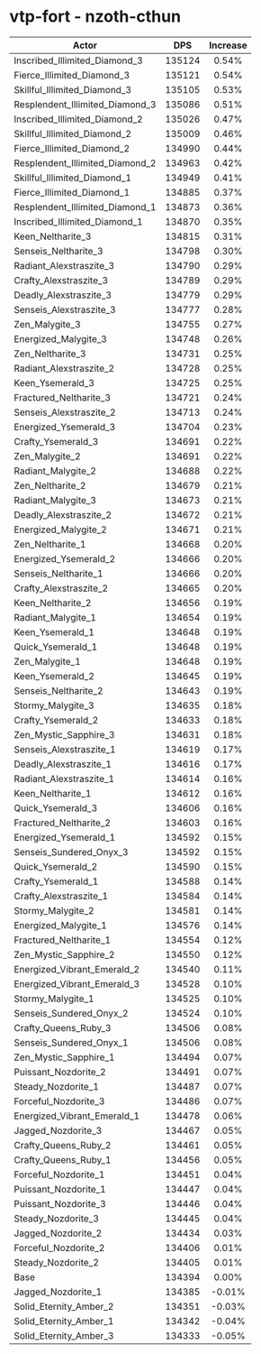 # vtp-fort - nzoth-cthun
| Actor | DPS | Increase |
|---|:---:|:---:|
|Inscribed_Illimited_Diamond_3|135124|0.54%|
|Fierce_Illimited_Diamond_3|135121|0.54%|
|Skillful_Illimited_Diamond_3|135105|0.53%|
|Resplendent_Illimited_Diamond_3|135086|0.51%|
|Inscribed_Illimited_Diamond_2|135026|0.47%|
|Skillful_Illimited_Diamond_2|135009|0.46%|
|Fierce_Illimited_Diamond_2|134990|0.44%|
|Resplendent_Illimited_Diamond_2|134963|0.42%|
|Skillful_Illimited_Diamond_1|134949|0.41%|
|Fierce_Illimited_Diamond_1|134885|0.37%|
|Resplendent_Illimited_Diamond_1|134873|0.36%|
|Inscribed_Illimited_Diamond_1|134870|0.35%|
|Keen_Neltharite_3|134815|0.31%|
|Senseis_Neltharite_3|134798|0.30%|
|Radiant_Alexstraszite_3|134790|0.29%|
|Crafty_Alexstraszite_3|134789|0.29%|
|Deadly_Alexstraszite_3|134779|0.29%|
|Senseis_Alexstraszite_3|134777|0.28%|
|Zen_Malygite_3|134755|0.27%|
|Energized_Malygite_3|134748|0.26%|
|Zen_Neltharite_3|134731|0.25%|
|Radiant_Alexstraszite_2|134728|0.25%|
|Keen_Ysemerald_3|134725|0.25%|
|Fractured_Neltharite_3|134721|0.24%|
|Senseis_Alexstraszite_2|134713|0.24%|
|Energized_Ysemerald_3|134704|0.23%|
|Crafty_Ysemerald_3|134691|0.22%|
|Zen_Malygite_2|134691|0.22%|
|Radiant_Malygite_2|134688|0.22%|
|Zen_Neltharite_2|134679|0.21%|
|Radiant_Malygite_3|134673|0.21%|
|Deadly_Alexstraszite_2|134672|0.21%|
|Energized_Malygite_2|134671|0.21%|
|Zen_Neltharite_1|134668|0.20%|
|Energized_Ysemerald_2|134666|0.20%|
|Senseis_Neltharite_1|134666|0.20%|
|Crafty_Alexstraszite_2|134665|0.20%|
|Keen_Neltharite_2|134656|0.19%|
|Radiant_Malygite_1|134654|0.19%|
|Keen_Ysemerald_1|134648|0.19%|
|Quick_Ysemerald_1|134648|0.19%|
|Zen_Malygite_1|134648|0.19%|
|Keen_Ysemerald_2|134645|0.19%|
|Senseis_Neltharite_2|134643|0.19%|
|Stormy_Malygite_3|134635|0.18%|
|Crafty_Ysemerald_2|134633|0.18%|
|Zen_Mystic_Sapphire_3|134631|0.18%|
|Senseis_Alexstraszite_1|134619|0.17%|
|Deadly_Alexstraszite_1|134616|0.17%|
|Radiant_Alexstraszite_1|134614|0.16%|
|Keen_Neltharite_1|134612|0.16%|
|Quick_Ysemerald_3|134606|0.16%|
|Fractured_Neltharite_2|134603|0.16%|
|Energized_Ysemerald_1|134592|0.15%|
|Senseis_Sundered_Onyx_3|134592|0.15%|
|Quick_Ysemerald_2|134590|0.15%|
|Crafty_Ysemerald_1|134588|0.14%|
|Crafty_Alexstraszite_1|134584|0.14%|
|Stormy_Malygite_2|134581|0.14%|
|Energized_Malygite_1|134576|0.14%|
|Fractured_Neltharite_1|134554|0.12%|
|Zen_Mystic_Sapphire_2|134550|0.12%|
|Energized_Vibrant_Emerald_2|134540|0.11%|
|Energized_Vibrant_Emerald_3|134528|0.10%|
|Stormy_Malygite_1|134525|0.10%|
|Senseis_Sundered_Onyx_2|134524|0.10%|
|Crafty_Queens_Ruby_3|134506|0.08%|
|Senseis_Sundered_Onyx_1|134506|0.08%|
|Zen_Mystic_Sapphire_1|134494|0.07%|
|Puissant_Nozdorite_2|134491|0.07%|
|Steady_Nozdorite_1|134487|0.07%|
|Forceful_Nozdorite_3|134486|0.07%|
|Energized_Vibrant_Emerald_1|134478|0.06%|
|Jagged_Nozdorite_3|134467|0.05%|
|Crafty_Queens_Ruby_2|134461|0.05%|
|Crafty_Queens_Ruby_1|134456|0.05%|
|Forceful_Nozdorite_1|134451|0.04%|
|Puissant_Nozdorite_1|134447|0.04%|
|Puissant_Nozdorite_3|134446|0.04%|
|Steady_Nozdorite_3|134445|0.04%|
|Jagged_Nozdorite_2|134434|0.03%|
|Forceful_Nozdorite_2|134406|0.01%|
|Steady_Nozdorite_2|134405|0.01%|
|Base|134394|0.00%|
|Jagged_Nozdorite_1|134385|-0.01%|
|Solid_Eternity_Amber_2|134351|-0.03%|
|Solid_Eternity_Amber_1|134342|-0.04%|
|Solid_Eternity_Amber_3|134333|-0.05%|

